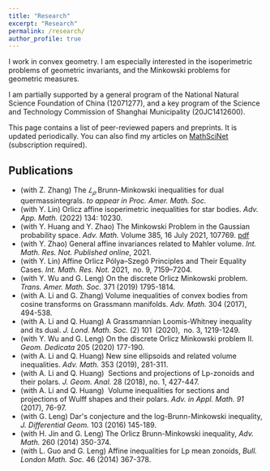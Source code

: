 ```yaml
---
title: "Research"
excerpt: "Research"
permalink: /research/
author_profile: true
---
```


I work in convex geometry. I am especially interested in the isoperimetric problems of geometric invariants, and the Minkowski problems for geometric measures. 

I am partially supported by a general program of the National Natural Science Foundation of China (12071277), and a key program of the Science and Technology Commission of Shanghai Municipality (20JC1412600).

This page contains a list of peer-reviewed papers and preprints. It is updated periodically. You can also find my articles  on <u><a href="https://mathscinet.ams.org/mathscinet/MRAuthorID/1164900">MathSciNet</a></u> (subscription required).

## Publications
- (with Z. Zhang) The $𝐿_{𝑝}$ Brunn-Minkowski inequalities for dual quermassintegrals.  *to appear in Proc. Amer. Math. Soc.*
- (with Y. Lin) Orlicz affine isoperimetric inequalities for star bodies. *Adv. App. Math.* (2022) 134: 10230.
- (with Y. Huang and Y. Zhao) The Minkowski Problem in the Gaussian probability space. *Adv. Math.* Volume 385, 16 July 2021, 107769. [pdf](/files/GaussianMP.pdf)
- (with Y. Zhao) General affine invariances related to Mahler volume. *Int. Math. Res. Not. Published online*, 2021.
- (with Y. Lin) Affine Orlicz Pólya–Szegö Principles and Their Equality Cases.  *Int. Math. Res. Not.* 2021, no. 9, 7159–7204.
- (with Y. Wu and G. Leng) On the discrete Orlicz Minkowski problem. *Trans. Amer. Math. Soc.* 371 (2019) 1795-1814. 
- (with A. Li and G. Zhang) Volume inequalities of convex bodies from cosine transforms on Grassmann manifolds. *Adv. Math.* 304 (2017), 494-538.
- (with A. Li and Q. Huang) A Grassmannian Loomis-Whitney inequality and its dual. *J. Lond. Math. Soc.* (2) 101 (2020), no. 3, 1219-1249.
- (with Y. Wu and G. Leng) On the discrete Orlicz Minkowski problem II. *Geom. Dedicata* 205 (2020) 177-190.
- (with A. Li and Q. Huang) New sine ellipsoids and related volume inequalities. *Adv. Math.* 353 (2019), 281-311.
- (with A. Li and Q. Huang)  Sections and projections of Lp-zonoids and their polars. *J. Geom. Anal.* 28 (2018), no. 1, 427-447.
- (with A. Li and Q. Huang)  Volume inequalities for sections and projections of Wulff shapes and their polars. *Adv. in Appl. Math. 91* (2017), 76-97.
- (with G. Leng) Dar's conjecture and the log-Brunn-Minkowski inequality, *J. Differential Geom.* 103 (2016) 145-189.
- (with H. Jin and G. Leng) The Orlicz Brunn-Minkowski inequality, *Adv. Math.* 260 (2014) 350-374.
- (with L. Guo and G. Leng) Affine inequalities for Lp mean zonoids, *Bull. London Math. Soc.* 46 (2014) 367-378.


